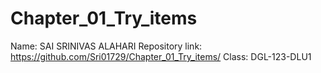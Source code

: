 # Chapter_01_Try_items
Name: SAI SRINIVAS ALAHARI
Repository link: https://github.com/Sri01729/Chapter_01_Try_items/
Class: DGL-123-DLU1

